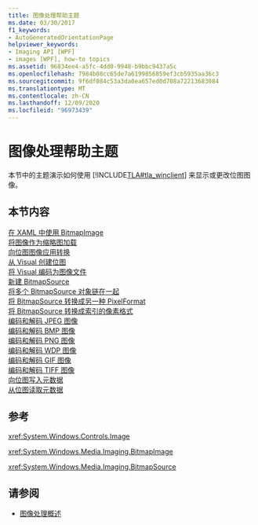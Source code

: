 ```yaml
---
title: 图像处理帮助主题
ms.date: 03/30/2017
f1_keywords:
- AutoGeneratedOrientationPage
helpviewer_keywords:
- Imaging API [WPF]
- images [WPF], how-to topics
ms.assetid: 96834ee4-a5fc-4dd0-9948-b9bbc9437a5c
ms.openlocfilehash: 7984b08cc65de7a6199856859ef3cb5935aa36c3
ms.sourcegitcommit: 9f6df084c53a3da0ea657ed0d708a72213683084
ms.translationtype: MT
ms.contentlocale: zh-CN
ms.lasthandoff: 12/09/2020
ms.locfileid: "96973439"
---
```

# <a name="imaging-how-to-topics"></a>图像处理帮助主题
本节中的主题演示如何使用 [!INCLUDE[TLA#tla_winclient](../../../includes/tlasharptla-winclient-md.md)] 来显示或更改位图图像。  
  
## <a name="in-this-section"></a>本节内容  
 [在 XAML 中使用 BitmapImage](how-to-use-a-bitmapimage.md)  
 [将图像作为缩略图加载](how-to-load-an-image-as-a-thumbnail.md)  
 [向位图图像应用转换](how-to-apply-a-transform-to-a-bitmapimage.md)  
 [从 Visual 创建位图](how-to-create-a-bitmap-from-a-visual.md)  
 [将 Visual 编码为图像文件](how-to-encode-a-visual-to-an-image-file.md)  
 [新建 BitmapSource](how-to-create-a-new-bitmapsource.md)  
 [将多个 BitmapSource 对象链在一起](how-to-chain-bitmapsource-objects-together.md)  
 [将 BitmapSource 转换成另一种 PixelFormat](how-to-convert-a-bitmapsource-to-a-different-pixelformat.md)  
 [将 BitmapSource 转换成索引的像素格式](how-to-convert-a-bitmapsource-to-an-indexed-pixel-format.md)  
 [编码和解码 JPEG 图像](how-to-encode-and-decode-a-jpeg-image.md)  
 [编码和解码 BMP 图像](how-to-encode-and-decode-a-bmp-image.md)  
 [编码和解码 PNG 图像](how-to-encode-and-decode-a-png-image.md)  
 [编码和解码 WDP 图像](how-to-encode-and-decode-a-wdp-image.md)  
 [编码和解码 GIF 图像](how-to-encode-and-decode-a-gif-image.md)  
 [编码和解码 TIFF 图像](how-to-encode-and-decode-a-tiff-image.md)  
 [向位图写入元数据](how-to-write-metadata-to-a-bitmap.md)  
 [从位图读取元数据](how-to-read-metadata-from-a-bitmap.md)  
  
## <a name="reference"></a>参考  
 <xref:System.Windows.Controls.Image>  
  
 <xref:System.Windows.Media.Imaging.BitmapImage>  
  
 <xref:System.Windows.Media.Imaging.BitmapSource>  
  
## <a name="see-also"></a>请参阅

- [图像处理概述](imaging-overview.md)
